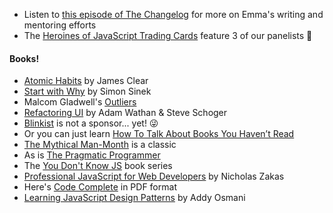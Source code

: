 - Listen to [this episode of The Changelog](https://changelog.com/podcast/342) for more on Emma's writing and mentoring efforts
- The [Heroines of JavaScript Trading Cards](https://www.etsy.com/listing/688771117/heroines-of-javascript-trading-cards) feature 3 of our panelists 🙌

#### Books!

- [Atomic Habits](https://www.amazon.com/Atomic-Habits-Proven-Build-Break/dp/0735211299/ref=sr_1_3?keywords=Atomic+Habits&qid=1555681448&s=books&sr=1-3) by James Clear
- [Start with Why](https://www.amazon.com/Start-Why-Leaders-Inspire-Everyone/dp/1591846447) by Simon Sinek
- Malcom Gladwell's [Outliers](https://www.amazon.com/Outliers-Story-Success-Malcolm-Gladwell/dp/0316017922)
- [Refactoring UI](https://refactoringui.com/) by Adam Wathan & Steve Schoger
- [Blinkist](https://blinkist.com) is not a sponsor... yet! 😜
- Or you can just learn [How To Talk About Books You Haven’t Read](https://www.brainpickings.org/2012/06/15/how-to-talk-about-books-you-havent-read/)
- [The Mythical Man-Month](https://en.wikipedia.org/wiki/The_Mythical_Man-Month) is a classic
- As is [The Pragmatic Programmer](https://en.wikipedia.org/wiki/The_Pragmatic_Programmer)
- The [You Don't Know JS](https://github.com/getify/You-Dont-Know-JS) book series
- [Professional JavaScript for Web Developers](https://www.amazon.com/Professional-JavaScript-Developers-Nicholas-Zakas/dp/1118026691) by Nicholas Zakas
- Here's [Code Complete](http://aroma.vn/web/wp-content/uploads/2016/11/code-complete-2nd-edition-v413hav.pdf) in PDF format
- [Learning JavaScript Design Patterns](https://addyosmani.com/resources/essentialjsdesignpatterns/book/) by Addy Osmani